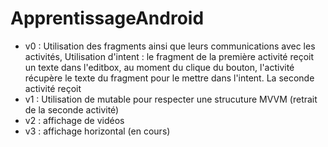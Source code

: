 # ApprentissageAndroid
- v0 : Utilisation des fragments ainsi que leurs communications avec les activités, Utilisation d'intent : le fragment de la première activité reçoit un texte dans l'editbox, au moment du clique du bouton, l'activité récupère le texte du fragment pour le mettre dans l'intent. La seconde activité reçoit
- v1 : Utilisation de mutable pour respecter une strucuture MVVM (retrait de la seconde activité)
- v2 : affichage de vidéos
- v3 : affichage horizontal (en cours)
